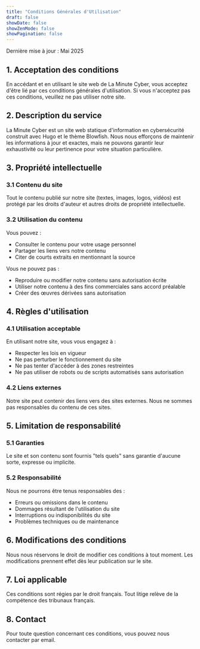 ```yaml
---
title: "Conditions Générales d'Utilisation"
draft: false
showDate: false
showZenMode: false
showPagination: false
---
```


Dernière mise à jour : Mai 2025

## 1. Acceptation des conditions

En accédant et en utilisant le site web de La Minute Cyber, vous acceptez d'être lié par ces conditions générales d'utilisation. Si vous n'acceptez pas ces conditions, veuillez ne pas utiliser notre site.

## 2. Description du service

La Minute Cyber est un site web statique d'information en cybersécurité construit avec Hugo et le thème Blowfish. Nous nous efforçons de maintenir les informations à jour et exactes, mais ne pouvons garantir leur exhaustivité ou leur pertinence pour votre situation particulière.

## 3. Propriété intellectuelle

### 3.1 Contenu du site
Tout le contenu publié sur notre site (textes, images, logos, vidéos) est protégé par les droits d'auteur et autres droits de propriété intellectuelle.

### 3.2 Utilisation du contenu
Vous pouvez :
- Consulter le contenu pour votre usage personnel
- Partager les liens vers notre contenu
- Citer de courts extraits en mentionnant la source

Vous ne pouvez pas :
- Reproduire ou modifier notre contenu sans autorisation écrite
- Utiliser notre contenu à des fins commerciales sans accord préalable
- Créer des œuvres dérivées sans autorisation

## 4. Règles d'utilisation

### 4.1 Utilisation acceptable
En utilisant notre site, vous vous engagez à :
- Respecter les lois en vigueur
- Ne pas perturber le fonctionnement du site
- Ne pas tenter d'accéder à des zones restreintes
- Ne pas utiliser de robots ou de scripts automatisés sans autorisation

### 4.2 Liens externes
Notre site peut contenir des liens vers des sites externes. Nous ne sommes pas responsables du contenu de ces sites.

## 5. Limitation de responsabilité

### 5.1 Garanties
Le site et son contenu sont fournis "tels quels" sans garantie d'aucune sorte, expresse ou implicite.

### 5.2 Responsabilité
Nous ne pourrons être tenus responsables des :
- Erreurs ou omissions dans le contenu
- Dommages résultant de l'utilisation du site
- Interruptions ou indisponibilités du site
- Problèmes techniques ou de maintenance

## 6. Modifications des conditions

Nous nous réservons le droit de modifier ces conditions à tout moment. Les modifications prennent effet dès leur publication sur le site.

## 7. Loi applicable

Ces conditions sont régies par le droit français. Tout litige relève de la compétence des tribunaux français.

## 8. Contact

Pour toute question concernant ces conditions, vous pouvez nous contacter par email.